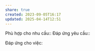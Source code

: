 ```yaml
---
share: true
created: 2023-09-05T16:17
updated: 2025-04-14T12:51
---
```

Phù hợp cho nhu cầu:: 
Đáp ứng yêu cầu:: 

Đáp ứng cho việc:

